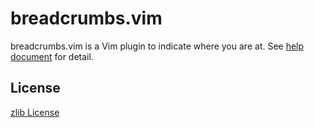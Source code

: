 # breadcrumbs.vim

breadcrumbs.vim is a Vim plugin to indicate where you are at.
See [help document](doc/breadcrumbs.txt) for detail.


## License

[zlib License](LICENSE.txt)
